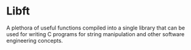 # Libft
A plethora of useful functions compiled into a single library that can be used for writing C programs for string manipulation and other software engineering concepts.
